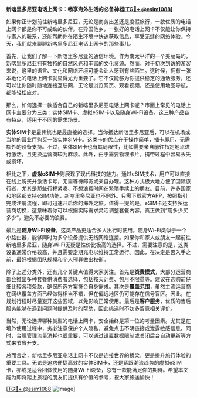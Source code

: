 **新喀里多尼亚电话上网卡：畅享海外生活的必备神器[[TG💪+ @esim1088](https://t.me/s/esim1088)]**

如果你正计划前往新喀里多尼亚，无论是商务出差还是度假旅行，一款优质的电话上网卡都是你不可或缺的伙伴。在异国他乡，一张好的电话上网卡不仅能让你保持与家人的联系，还能帮助你在陌生环境中快速获取信息，享受无缝的网络体验。今天，我们就来聊聊新喀里多尼亚电话上网卡的那些事儿。

首先，让我们了解一下新喀里多尼亚的通信环境。作为南太平洋的一个美丽岛屿，新喀里多尼亚拥有独特的自然风光和丰富的文化资源。然而，对于初次到访的游客来说，这里的语言、文化和网络环境可能会让人感到有些陌生。这时候，拥有一张本地化的电话上网卡就显得尤为重要了。它不仅能够为你提供稳定的通话服务，还可以让你随时随地连接互联网，无论是浏览网页、观看视频，还是使用地图导航，都能轻松应对。

那么，如何选择一款适合自己的新喀里多尼亚电话上网卡呢？市面上常见的电话上网卡主要分为三类：实体SIM卡、虚拟eSIM卡以及随身Wi-Fi设备。这三种产品各有特点，适用于不同的需求场景。

**实体SIM卡**是最传统也是最直接的选择。当你抵达新喀里多尼亚后，可以在机场或当地的营业厅购买一张实体SIM卡。这类卡的优点在于操作简单，插卡即用，无需额外的设备支持。不过，实体SIM卡也有其局限性，比如需要亲自前往指定地点进行激活，且更换运营商较为麻烦。此外，由于需要物理卡片，携带过程中容易丢失或损坏。

相比之下，**虚拟eSIM卡**则展现了现代科技的魅力。通过eSIM技术，用户可以直接在线上购买并激活卡号，无需等待邮寄或亲自办理。这种方式极大地方便了国际旅行者，尤其是那些行程紧凑、不想浪费时间在繁琐手续上的朋友。目前，许多国家和地区都支持eSIM功能，新喀里多尼亚也不例外。只需下载官方APP，按照指引完成注册流程，即可迅速开启你的海外之旅。值得一提的是，eSIM卡还支持多运营商切换，这意味着你可以根据实际需求灵活调整套餐内容，真正做到“用多少买多少”，避免不必要的浪费。

最后是**随身Wi-Fi设备**，这类产品更适合多人出行时使用。随身Wi-Fi类似于一个小路由器，能够同时为多个设备提供无线网络连接。如果你和家人或朋友一起前往新喀里多尼亚，随身Wi-Fi无疑是性价比极高的选择。不过，需要注意的是，这类设备通常价格较高，并且需要定期充电以维持正常运行。因此，在决定是否入手之前，最好根据团队规模和个人预算做出权衡。

除了上述分类外，还有几个关键点值得大家关注。首先是**资费模式**，大部分运营商都会推出多种套餐供消费者选择，包括按天计费、包月不限量等。建议在选购前仔细比较各项条款，确保所选方案符合自身需求。其次是**覆盖范围**，虽然主流运营商在网络覆盖方面已经做得相当不错，但在偏远地区仍可能存在信号盲区。因此，在规划行程时尽量避开这些区域，以免影响正常使用。最后是**客户服务**，优质的售后服务能够在遇到问题时提供及时的帮助，因此挑选时不妨多留意相关评价。

当然，无论选择哪种类型的电话上网卡，安全始终是第一位的考量因素。尤其是在境外使用过程中，务必注意保护个人隐私，避免点击不明链接或泄露敏感信息。同时，合理管理流量消耗也很重要，可以通过设置数据限制或关闭后台自动更新等方式来节省开支。

总而言之，新喀里多尼亚电话上网卡不仅是连接世界的桥梁，更是提升旅行体验的重要工具。无论是追求便捷高效的实体SIM卡，还是紧跟潮流趋势的虚拟eSIM卡，亦或是适合团体使用的随身Wi-Fi设备，总有一款能满足你的期待。希望本文能为即将踏上旅程的朋友们提供有价值的参考，祝大家旅途愉快！

[[TG💪+ @esim1088](https://t.me/s/esim1088) ![Image](https://i.postimg.cc/4NQfJmqS/Snipaste-2025-05-13-00-14-12.png)]